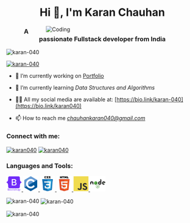 <h1 align="center">Hi 👋, I'm Karan Chauhan</h1>
<img src="https://res.cloudinary.com/practicaldev/image/fetch/s--RSrVjzgo--/c_imagga_scale,f_auto,fl_progressive,h_420,q_66,w_1000/https://dev-to-uploads.s3.amazonaws.com/uploads/articles/lesbaa8cdfhy794wp41a.gif" alt="Coding" align="right" width="400">
<h3 align="center">A passionate Fullstack developer from India</h3>

<p align="left"> <img src="https://komarev.com/ghpvc/?username=karan-040&label=Profile%20views&color=0e75b6&style=flat" alt="karan-040" /> </p>

<p align="left"> <a href="https://github.com/ryo-ma/github-profile-trophy"><img src="https://github-profile-trophy.vercel.app/?username=karan-040" alt="karan-040" /></a> </p>

- 🔭 I’m currently working on [Portfolio](https://karan-040.github.io/My_Portfolio/)

- 🌱 I’m currently learning *Data Structures and Algorithms*

- 👨‍💻 All my social media are available at: [https://bio.link/karan-040](https://bio.link/karan040)

- 📫 How to reach me *chauhankaran040@gmail.com*

<h3 align="left">Connect with me:</h3>
<p align="left">
<a href="https://www.linkedin.com/in/karan040/" target="blank"><img align="center" src="https://raw.githubusercontent.com/rahuldkjain/github-profile-readme-generator/master/src/images/icons/Social/linked-in-alt.svg" alt="karan040" height="30" width="40" /></a>
<a href="https://www.instagram.com/karan_chauhan040/?igsh=ZTh4cnhjNGd4dzhz" target="blank"><img align="center" src="https://raw.githubusercontent.com/rahuldkjain/github-profile-readme-generator/master/src/images/icons/Social/instagram.svg" alt="karan040" height="30" width="40" /></a>
</p>

<h3 align="left">Languages and Tools:</h3>
<p align="left"> <a href="https://getbootstrap.com" target="_blank" rel="noreferrer"> <img src="https://raw.githubusercontent.com/devicons/devicon/master/icons/bootstrap/bootstrap-plain-wordmark.svg" alt="bootstrap" width="40" height="40"/> </a> <a href="https://www.cprogramming.com/" target="_blank" rel="noreferrer"> <img src="https://raw.githubusercontent.com/devicons/devicon/master/icons/c/c-original.svg" alt="c" width="40" height="40"/> </a> <a href="https://www.w3schools.com/css/" target="_blank" rel="noreferrer"> <img src="https://raw.githubusercontent.com/devicons/devicon/master/icons/css3/css3-original-wordmark.svg" alt="css3" width="40" height="40"/> </a> <a href="https://www.w3.org/html/" target="_blank" rel="noreferrer"> <img src="https://raw.githubusercontent.com/devicons/devicon/master/icons/html5/html5-original-wordmark.svg" alt="html5" width="40" height="40"/> </a> <a href="https://developer.mozilla.org/en-US/docs/Web/JavaScript" target="_blank" rel="noreferrer"> <img src="https://raw.githubusercontent.com/devicons/devicon/master/icons/javascript/javascript-original.svg" alt="javascript" width="40" height="40"/> </a> <a href="https://nodejs.org" target="_blank" rel="noreferrer"> <img src="https://raw.githubusercontent.com/devicons/devicon/master/icons/nodejs/nodejs-original-wordmark.svg" alt="nodejs" width="40" height="40"/> </a> </p>

<p><img align="left" src="https://github-readme-stats.vercel.app/api/top-langs?username=karan-040&show_icons=true&locale=en&layout=compact" alt="karan-040" /></p>

<p>&nbsp;<img align="center" src="https://github-readme-stats.vercel.app/api?username=karan-040&show_icons=true&locale=en" alt="karan-040" /></p>

<p><img align="center" src="https://github-readme-streak-stats.herokuapp.com/?user=karan-040&" alt="karan-040" /></p>
<!---
karan-040/karan-040 is a ✨ special ✨ repository because its `README.md` (this file) appears on your GitHub profile.
You can click the Preview link to take a look at your changes.
--->
